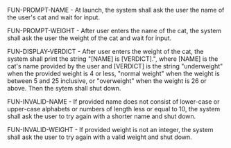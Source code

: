 FUN-PROMPT-NAME - At launch, the system shall ask the user the name of the user's cat and wait for input.

FUN-PROMPT-WEIGHT - After user enters the name of the cat, the system shall ask the user the weight of the cat and wait for input.

FUN-DISPLAY-VERDICT - After user enters the weight of the cat, the system shall print the string "[NAME] is [VERDICT].", where [NAME] is the cat's name provided by the user and [VERDICT] is the string "underweight" when the provided weight is 4 or less, "normal weight" when the weight is between 5 and 25 inclusive, or "overweight" when the weight is 26 or above. Then the sytem shall shut down.

FUN-INVALID-NAME - If provided name does not consist of lower-case or upper-case alphabets or numbers of length less or equal to 10, the system shall ask the user to try again with a shorter name and shut down.

FUN-INVALID-WEIGHT - If provided weight is not an integer, the system shall ask the user to try again with a valid weight and shut down.
